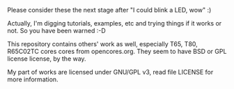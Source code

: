 Please consider these the next stage after "I could blink a LED, wow" :)

Actually, I'm digging tutorials, examples, etc and trying things if it
works or not. So you have been warned :-D

This repository contains others' work as well, especially T65, T80,
R65C02TC cores cores from opencores.org. They seem to have BSD or GPL
license license, by the way.

My part of works are licensed under GNU/GPL v3, read file LICENSE for
more information.
